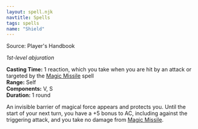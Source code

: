 ```yaml
---
layout: spell.njk
navtitle: Spells
tags: spells
name: "Shield"
---
```

Source: Player's Handbook

_1st-level abjuration_

**Casting Time:** 1 reaction, which you take when you are hit by an attack or targeted by the <a href="{{ '/spells/Magic Missile' | url }}">Magic Missile</a> spell  
**Range:** Self  
**Components:** V, S  
**Duration:** 1 round

An invisible barrier of magical force appears and protects you. Until the start of your next turn, you have a +5 bonus to AC, including against the triggering attack, and you take no damage from <a href="{{ '/spells/Magic Missile' | url }}">Magic Missile</a>.